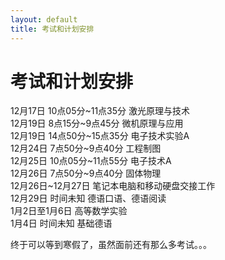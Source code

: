 ```yaml
---
layout: default
title: 考试和计划安排
---
```

# 考试和计划安排
12月17日 10点05分~11点35分 激光原理与技术<br/>
12月19日 8点15分~9点45分 微机原理与应用<br/>
12月19日 14点50分~15点35分 电子技术实验A<br/>
12月24日 7点50分~9点40分 工程制图<br/>
12月25日 10点05分~11点55分 电子技术A<br/>
12月26日 7点50分~9点40分 固体物理<br/>
12月26日~12月27日 笔记本电脑和移动硬盘交接工作<br/>
12月29日 时间未知 德语口语、德语阅读<br/>
1月2日至1月6日 高等数学实验<br/>
1月4日 时间未知 基础德语

终于可以等到寒假了，虽然面前还有那么多考试。。。
